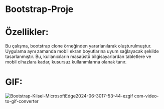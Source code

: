 # Bootstrap-Proje
# Özellikler:
Bu çalışma, bootstrap clone örneğinden yararlanılarak oluşturulmuştur.
Uygulama aynı zamanda mobil ekran boyutlarına uyum sağlayacak şekilde tasarlanmıştır. 
Bu, kullanıcıların masaüstü bilgisayarlardan tabletlere ve mobil cihazlara kadar, kusursuz kullanımlarına olanak tanır.
# GIF:
![Bootstrap-Kiisel-MicrosoftEdge2024-06-3017-53-44-ezgif com-video-to-gif-converter](https://github.com/banuskya/Bootstrap-Proje/assets/170263803/05a8b9c9-1d1b-434f-aee0-4e2fc527b345)
